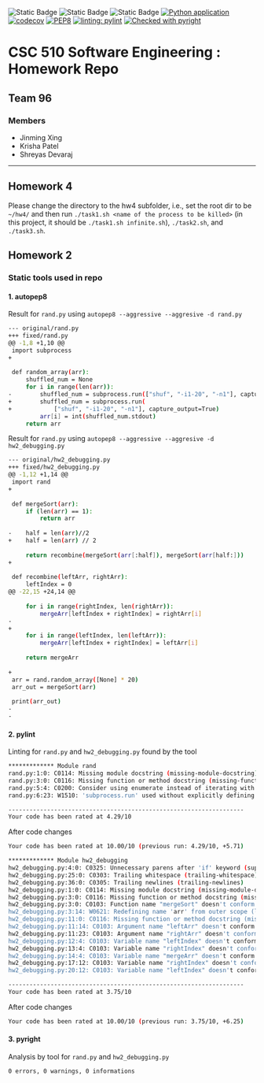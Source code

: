 ![Static Badge](https://img.shields.io/badge/language-python-blue) 
![Static Badge](https://img.shields.io/badge/license-MIT-blue)
![Static Badge](https://img.shields.io/badge/platform-linux-blue)
[![Python application](https://github.com/J1mmySE24/hw1/actions/workflows/python-app.yml/badge.svg)](https://github.com/J1mmySE24/hw1/actions/workflows/python-app.yml)
[![codecov](https://codecov.io/gh/J1mmySE24/hw1/graph/badge.svg?token=M0IN40VATN)](https://codecov.io/gh/J1mmySE24/hw1)
[![PEP8](https://img.shields.io/badge/code%20style-pep8-orange.svg)](https://github.com/J1mmySE24/hw1/actions/workflows/python-app.yml)
[![linting: pylint](https://img.shields.io/badge/linting-pylint-yellowgreen)](https://github.com/J1mmySE24/hw1/actions/workflows/python-app.yml)
[![Checked with pyright](https://microsoft.github.io/pyright/img/pyright_badge.svg)](https://github.com/J1mmySE24/hw1/actions/workflows/python-app.yml)

# CSC 510 Software Engineering : Homework Repo

## Team 96

### Members
- Jinming Xing
- Krisha Patel
- Shreyas Devaraj 


---
## Homework 4
Please change the directory to the hw4 subfolder, i.e., set the root dir to be `~/hw4/` and then run `./task1.sh <name of the process to be killed>` (in this project, it should be `./task1.sh infinite.sh`), `./task2.sh`, and `./task3.sh`.
## Homework 2

### Static tools used in repo
#### 1. autopep8
Result for ```rand.py``` using ```autopep8 --aggressive --aggresive -d rand.py```


```bash
--- original/rand.py
+++ fixed/rand.py
@@ -1,8 +1,10 @@
 import subprocess
+
 
 def random_array(arr):
     shuffled_num = None
     for i in range(len(arr)):
-        shuffled_num = subprocess.run(["shuf", "-i1-20", "-n1"], capture_output=True)
+        shuffled_num = subprocess.run(
+            ["shuf", "-i1-20", "-n1"], capture_output=True)
         arr[i] = int(shuffled_num.stdout)
     return arr
```

Result for ```rand.py``` using ```autopep8 --aggressive --aggresive -d hw2_debugging.py```
```bash
--- original/hw2_debugging.py
+++ fixed/hw2_debugging.py
@@ -1,12 +1,14 @@
 import rand
+
 
 def mergeSort(arr):
     if (len(arr) == 1):
         return arr
 
-    half = len(arr)//2
+    half = len(arr) // 2
 
     return recombine(mergeSort(arr[:half]), mergeSort(arr[half:]))
+
 
 def recombine(leftArr, rightArr):
     leftIndex = 0
@@ -22,15 +24,14 @@
 
     for i in range(rightIndex, len(rightArr)):
         mergeArr[leftIndex + rightIndex] = rightArr[i]
-    
+
     for i in range(leftIndex, len(leftArr)):
         mergeArr[leftIndex + rightIndex] = leftArr[i]
 
     return mergeArr
 
+
 arr = rand.random_array([None] * 20)
 arr_out = mergeSort(arr)
 
 print(arr_out)
-
-
```

#### 2. pylint
Linting for ```rand.py``` and ```hw2_debugging.py``` found by the tool
```bash
************* Module rand
rand.py:1:0: C0114: Missing module docstring (missing-module-docstring)
rand.py:3:0: C0116: Missing function or method docstring (missing-function-docstring)
rand.py:5:4: C0200: Consider using enumerate instead of iterating with range and len (consider-using-enumerate)
rand.py:6:23: W1510: 'subprocess.run' used without explicitly defining the value for 'check'. (subprocess-run-check)

-------------------------------------------------------------------
Your code has been rated at 4.29/10
```
After code changes
```bash
Your code has been rated at 10.00/10 (previous run: 4.29/10, +5.71)
```

```bash
************* Module hw2_debugging
hw2_debugging.py:4:0: C0325: Unnecessary parens after 'if' keyword (superfluous-parens)
hw2_debugging.py:25:0: C0303: Trailing whitespace (trailing-whitespace)
hw2_debugging.py:36:0: C0305: Trailing newlines (trailing-newlines)
hw2_debugging.py:1:0: C0114: Missing module docstring (missing-module-docstring)
hw2_debugging.py:3:0: C0116: Missing function or method docstring (missing-function-docstring)
hw2_debugging.py:3:0: C0103: Function name "mergeSort" doesn't conform to snake_case naming style (invalid-name)
hw2_debugging.py:3:14: W0621: Redefining name 'arr' from outer scope (line 31) (redefined-outer-name)
hw2_debugging.py:11:0: C0116: Missing function or method docstring (missing-function-docstring)
hw2_debugging.py:11:14: C0103: Argument name "leftArr" doesn't conform to snake_case naming style (invalid-name)
hw2_debugging.py:11:23: C0103: Argument name "rightArr" doesn't conform to snake_case naming style (invalid-name)
hw2_debugging.py:12:4: C0103: Variable name "leftIndex" doesn't conform to snake_case naming style (invalid-name)
hw2_debugging.py:13:4: C0103: Variable name "rightIndex" doesn't conform to snake_case naming style (invalid-name)
hw2_debugging.py:14:4: C0103: Variable name "mergeArr" doesn't conform to snake_case naming style (invalid-name)
hw2_debugging.py:17:12: C0103: Variable name "rightIndex" doesn't conform to snake_case naming style (invalid-name)
hw2_debugging.py:20:12: C0103: Variable name "leftIndex" doesn't conform to snake_case naming style (invalid-name)

-------------------------------------------------------------------
Your code has been rated at 3.75/10 
```
After code changes
```bash
Your code has been rated at 10.00/10 (previous run: 3.75/10, +6.25)
```

#### 3. pyright
Analysis by tool for ```rand.py``` and ```hw2_debugging.py```
```bash
0 errors, 0 warnings, 0 informations 
```
